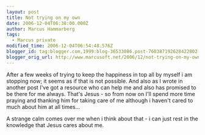 ```yaml
---
layout: post
title: Not trying on my own
date: 2006-12-04T06:38:00.000Z
author: Marcus Hammarberg
tags:
  - Marcus private
modified_time: 2006-12-04T06:54:48.576Z
blogger_id: tag:blogger.com,1999:blog-36533086.post-760387192628422802
blogger_orig_url: http://www.marcusoft.net/2006/12/not-trying-on-my-own.html
---
```


After a
few weeks of trying to keep the happiness in top all by myself i am
stopping now; it seems as if that is not possible. And also as I wrote
in another post I've got a resource who can help me and also has
promised to be there for me always. That's Jesus - so from now on I'll
spend more time praying and thanking him for taking care of me although
i haven't cared to much about him at all times...

A strange calm comes over me when i think about that - i can just rest
in the knowledge that Jesus cares about me.
